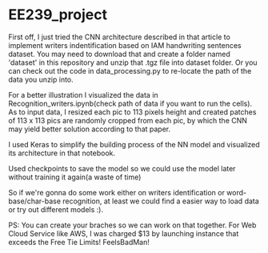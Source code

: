 # EE239_project

  First off, I just tried the CNN architecture described in that article to implement writers indentification based on IAM handwriting sentences dataset. You may need to download that and create a folder named 'dataset' in this repository and unzip that .tgz file into dataset folder. Or you can check out the code in data_processing.py to re-locate the path of the data you unzip into.
  
  For a better illustration I visualized the data in Recognition_writers.ipynb(check path of data if you want to run the cells). As to input data, I resized each pic to 113 pixels height and created patches of 113 x 113 pics are randomly cropped from each pic, by which the CNN may yield better solution according to that paper.
  
  I used Keras to simplify the building process of the NN model and visualized its architecture in that notebook.
  
  Used checkpoints to save the model so we could use the model later without training it again(a waste of time)
  
  So if we're gonna do some work either on writers identification or word-base/char-base recognition, at least we could find a easier way to load data or try out different models :).
  
  
  
  
  
  
  
  PS: You can create your braches so we can work on that together. For Web Cloud Service like AWS, I was charged $13 by launching instance that exceeds the Free Tie Limits! FeelsBadMan!
